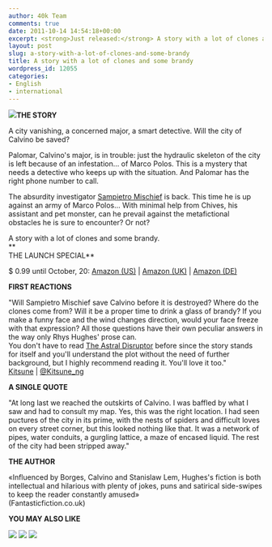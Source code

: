 ```yaml
---
author: 40k Team
comments: true
date: 2011-10-14 14:54:18+00:00
excerpt: <strong>Just released:</strong> A story with a lot of clones and some brandy.
layout: post
slug: a-story-with-a-lot-of-clones-and-some-brandy
title: A story with a lot of clones and some brandy
wordpress_id: 12055
categories:
- English
- international
---
```


**[![](http://www.40kbooks.com/wp-content/uploads/hughes_sito.jpg)](http://www.40kbooks.com/?attachment_id=12147)THE STORY**

A city vanishing, a concerned major, a smart detective. Will the city of Calvino be saved?

Palomar, Calvino's major, is in trouble: just the hydraulic skeleton of the city is left because of an infestation… of Marco Polos. This is a mystery that needs a detective who keeps up with the situation. And Palomar has the right phone number to call.

The absurdity investigator [Sampietro Mischief](http://www.amazon.com/gp/product/B004CLYIQ0/ref=cm_cr_asin_lnk) is back. This time he is up against an army of Marco Polos... With minimal help from Chives, his assistant and pet monster, can he prevail against the metafictional obstacles he is sure to encounter? Or not?

A story with a lot of clones and some brandy.  
**  
THE LAUNCH SPECIAL**

$ 0.99 until October, 20: [Amazon (US)](http://www.amazon.com/dp/B005V0RYVW) | [Amazon (UK)](http://www.amazon.co.uk/dp/B005V0RYVW) | [Amazon (DE)](http://www.amazon.de/dp/B005V0RYVW)

**FIRST REACTIONS**

"Will Sampietro Mischief save Calvino before it is destroyed? Where do the clones come from? Will it be a proper time to drink a glass of brandy? If you make a funny face and the wind changes direction, would your face freeze with that expression? All those questions have their own peculiar answers in the way only Rhys Hughes' prose can.  
You don't have to read [The Astral Disruptor](http://www.amazon.com/gp/product/B004CLYIQ0/ref=cm_cr_asin_lnk) before since the story stands for itself and you'll understand the plot without the need of further background, but I highly recommend reading it. You'll love it too."  
[Kitsune](http://www.amazon.com/clones-brandy-Sampietro-Mischief-ebook/dp/B005V0RYVW/ref=cm_lmf_tit_4) | [@Kitsune_ng](http://twitter.com/#!/@Kitsune_ng) 

**A SINGLE QUOTE**

"At long last we reached the outskirts of Calvino. I was baffled by what I saw and had to consult my map. Yes, this was the right location. I had seen puctures of the city in its prime, with the nests of spiders and difficult loves on every street corner, but this looked nothing like that. It was a network of pipes, water conduits, a gurgling lattice, a maze of encased liquid. The rest of the city had been stripped away."

**THE AUTHOR**

«Influenced by Borges, Calvino and Stanislaw Lem, Hughes's fiction is both intellectual and hilarious with plenty of jokes, puns and satirical side-swipes to keep the reader constantly amused»  
(Fantasticfiction.co.uk)

**YOU MAY ALSO LIKE**

[![](http://www.40kbooks.com/wp-content/uploads/9788865860335.jpg)](http://www.40kbooks.com/?page_id=133&category=20&product_id=18)
[![](http://www.40kbooks.com/wp-content/uploads/9788865860120.jpg)](http://www.40kbooks.com/?page_id=133&category=13&product_id=4)
[![](http://www.40kbooks.com/wp-content/uploads/cover7.jpg)](http://www.40kbooks.com/?page_id=133&category=13&product_id=74)
